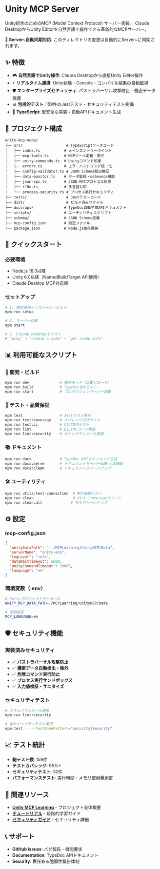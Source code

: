 # Unity MCP Server

Unity統合のためのMCP (Model Context Protocol) サーバー実装。
Claude DesktopからUnity Editorを自然言語で操作できる革新的なMCPサーバー。

**🔄 Server~自動同期対応**: このディレクトリの変更は自動的にServer~に同期されます。

## ✨ 特徴

- 🎮 **自然言語でUnity操作**: Claude Desktopから直接Unity Editor操作
- ⚡ **リアルタイム連携**: Unity状態・Console・コンパイル結果の自動監視  
- 🛡️ **エンタープライズセキュリティ**: パストラバーサル攻撃防止・機密データ保護
- 📊 **包括的テスト**: 159件のJestテスト・セキュリティテスト完備
- 🔧 **TypeScript**: 型安全な実装・自動APIドキュメント生成

## 📁 プロジェクト構成

```
unity-mcp-node/
├── src/                    # TypeScriptソースコード
│   ├── index.ts           # メインエントリーポイント
│   ├── mcp-tools.ts       # MCPツール定義・実行
│   ├── unity-commands.ts  # Unityコマンド処理
│   ├── errors.ts          # エラーハンドリング統一化
│   ├── config-validator.ts # JSON Schema設定検証
│   ├── data-monitor.ts    # データ監視・debounce機能
│   ├── json-rpc.ts        # JSON-RPCプロトコル処理
│   ├── i18n.ts            # 多言語対応
│   └── process-security.ts # プロセス実行セキュリティ
├── tests/                  # Jestテストコード
├── dist/                   # ビルド済みファイル
├── docs/api/              # TypeDoc自動生成APIドキュメント
├── scripts/               # ユーティリティスクリプト
├── schema/                # JSON Schema定義
├── mcp-config.json        # 設定ファイル
└── package.json           # Node.js依存関係
```

## 🚀 クイックスタート

### 必要環境
- Node.js 18.0以降
- Unity 6.0以降（NamedBuildTarget API使用）
- Claude Desktop MCP対応版

### セットアップ

```bash
# 1. 依存関係インストール・ビルド
npm run setup

# 2. サーバー起動
npm start

# 3. Claude Desktopでテスト
# "ping" → "create a cube" → "get scene info"
```

## 📊 利用可能なスクリプト

### 🔧 開発・ビルド
```bash
npm run dev              # 開発モード（自動リロード）
npm run build            # TypeScriptビルド
npm run start            # プロダクションサーバー起動
```

### 🧪 テスト・品質保証  
```bash
npm test                 # Jestテスト実行
npm run test:coverage    # カバレッジ付きテスト
npm run test:ci          # CI/CD用テスト
npm run lint             # ESLintコード検査
npm run lint:security    # セキュリティルール検査
```

### 📚 ドキュメント
```bash
npm run docs             # TypeDoc APIドキュメント生成
npm run docs:serve       # ドキュメントサーバー起動（:8080）
npm run docs:clean       # ドキュメントクリーンアップ
```

### 🛠️ ユーティリティ
```bash
npm run utils:test-connection  # MCP接続テスト
npm run clean                  # dist・coverageクリーン
npm run clean:all             # 完全クリーンアップ
```

## ⚙️ 設定

### mcp-config.json
```json
{
  "unityDataPath": "../MCPLearning/UnityMCP/Data",
  "serverName": "unity-mcp",
  "logLevel": "info",
  "dataWaitTimeout": 5000,
  "unityCommandTimeout": 30000,
  "language": "en"
}
```

### 環境変数（.env）
```bash
# Unityプロジェクトデータパス
UNITY_MCP_DATA_PATH=./MCPLearning/UnityMCP/Data

# 言語設定
MCP_LANGUAGE=en
```

## 🛡️ セキュリティ機能

### 実装済みセキュリティ
- ✅ **パストラバーサル攻撃防止**
- ✅ **機密データ自動検出・除外**
- ✅ **危険コマンド実行防止**
- ✅ **プロセス実行サンドボックス**
- ✅ **入力値検証・サニタイズ**

### セキュリティテスト
```bash
# セキュリティルール適用
npm run lint:security

# 全セキュリティテスト実行
npm test -- --testNamePattern="security|Security"
```

## 📈 テスト統計

- **総テスト数**: 159件
- **テストカバレッジ**: 95%+
- **セキュリティテスト**: 32件
- **パフォーマンステスト**: 実行時間・メモリ使用量測定

## 🔗 関連リソース

- **[Unity MCP Learning](../README.md)** - プロジェクト全体概要
- **[チュートリアル](../docs/tutorial/README.md)** - 段階的学習ガイド
- **[セキュリティガイド](../docs/tutorial/12-security-implementation-guide.md)** - セキュリティ詳細

## 📞 サポート

- **GitHub Issues**: バグ報告・機能要求
- **Documentation**: TypeDoc APIドキュメント
- **Security**: 責任ある脆弱性報告体制